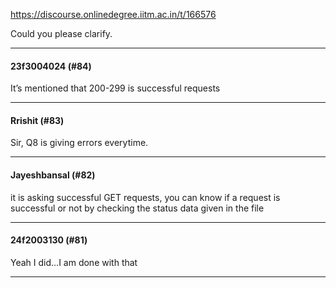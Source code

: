 https://discourse.onlinedegree.iitm.ac.in/t/166576

Could you please clarify.</p><hr>

<h4>23f3004024 (#84)</h4>
<p>It’s mentioned that 200-299 is successful requests</p><hr>

<h4>Rrishit (#83)</h4>
<p>Sir, Q8 is giving errors everytime.</p><hr>

<h4>Jayeshbansal (#82)</h4>
<p>it is asking successful GET requests, you can know if a request is successful or not by checking the status data given in the file</p><hr>

<h4>24f2003130 (#81)</h4>
<p>Yeah I did…I am done with that</p><hr>

</body></html>